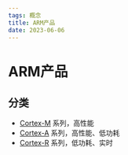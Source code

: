 ```yaml
---
tags: 概念
title: ARM产品
date: 2023-06-06
---
```

# ARM产品

## 分类

- [Cortex-M](Cortex-M.md) 系列，高性能
- [Cortex-A](Cortex-A.md) 系列，高性能、低功耗
- [Cortex-R](Cortex-R.md) 系列，低功耗、实时